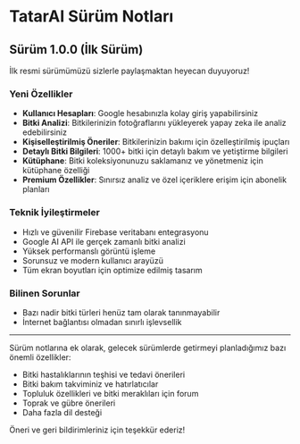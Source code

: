 # TatarAI Sürüm Notları

## Sürüm 1.0.0 (İlk Sürüm)

İlk resmi sürümümüzü sizlerle paylaşmaktan heyecan duyuyoruz!

### Yeni Özellikler

- **Kullanıcı Hesapları**: Google hesabınızla kolay giriş yapabilirsiniz
- **Bitki Analizi**: Bitkilerinizin fotoğraflarını yükleyerek yapay zeka ile analiz edebilirsiniz
- **Kişiselleştirilmiş Öneriler**: Bitkilerinizin bakımı için özelleştirilmiş ipuçları
- **Detaylı Bitki Bilgileri**: 1000+ bitki için detaylı bakım ve yetiştirme bilgileri
- **Kütüphane**: Bitki koleksiyonunuzu saklamanız ve yönetmeniz için kütüphane özelliği
- **Premium Özellikler**: Sınırsız analiz ve özel içeriklere erişim için abonelik planları

### Teknik İyileştirmeler

- Hızlı ve güvenilir Firebase veritabanı entegrasyonu
- Google AI API ile gerçek zamanlı bitki analizi
- Yüksek performanslı görüntü işleme
- Sorunsuz ve modern kullanıcı arayüzü
- Tüm ekran boyutları için optimize edilmiş tasarım

### Bilinen Sorunlar

- Bazı nadir bitki türleri henüz tam olarak tanınmayabilir
- İnternet bağlantısı olmadan sınırlı işlevsellik

---

Sürüm notlarına ek olarak, gelecek sürümlerde getirmeyi planladığımız bazı önemli özellikler:

- Bitki hastalıklarının teşhisi ve tedavi önerileri
- Bitki bakım takviminiz ve hatırlatıcılar
- Topluluk özellikleri ve bitki meraklıları için forum
- Toprak ve gübre önerileri
- Daha fazla dil desteği

Öneri ve geri bildirimleriniz için teşekkür ederiz! 
